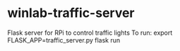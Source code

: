 # winlab-traffic-server
Flask server for RPi to control traffic lights
To run:
export FLASK_APP=traffic_server.py
flask run
